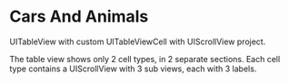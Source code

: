 Cars And Animals
================

UITableView with custom UITableViewCell with UIScrollView project.

The table view shows only 2 cell types, in 2 separate sections. Each cell type contains a UIScrollView with 3 sub views, each with 3 labels.



